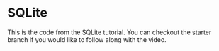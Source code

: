 # SQLite
This is the code from the SQLite tutorial. You can checkout the starter branch if you would like to follow along with the video.
